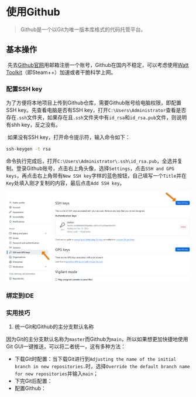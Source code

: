 # 使用Github

> Github是一个以Git为唯一版本库格式的代码托管平台。

## 基本操作

​	先去[Github官网](https://github.com/)用邮箱注册一个账号，Github在国内不稳定，可以考虑使用[Watt Toolkit](https://steampp.net/)（即Steam++）加速或者干脆科学上网。

### 配置SSH key

​	为了方便将本地项目上传到Github仓库，需要Github账号给电脑权限，即配置SSH key。先查看电脑是否有SSH key，打开`C:\Users\Administrator`查看是否存在`.ssh`文件夹，如果存在且`.ssh`文件夹中有`id_rsa`和`id_rsa.pub`文件，则说明有shh key，反之没有。

​	如果没有SSH key，打开命令提示符，输入命令如下：

```cmd
ssh-keygen -t rsa
```

​	命令执行完成后，打开`C:\Users\Administrator\.ssh\id_rsa.pub`，全选并复制。登录Github账号，点击右上角头像，选择`Settings`，点击`SSH and GPG keys`，再点击右上角带有`New SSH key`字样的蓝色按钮，自己填写一个`Title`并在`Key`处填入刚才复制的内容，最后点击`Add SSH key`。

![ssh](./assets/ssh.png)

### 绑定到IDE

### 实用技巧

1. 统一Git和Github的主分支默认名称

​	因为Git的主分支默认名称为`master`而Github为`main`，所以如果想更加快捷地使用Git GUI一键推送，可以将二者统一，这有多种方法：

- 下载Git时配置：当下载Git进行到`Adjusting the name of the initial branch in new repositories.`时，选择`Override the default branch name for new repositories`并输入`main`；
- 下完Git后配置：
- 配置Github：